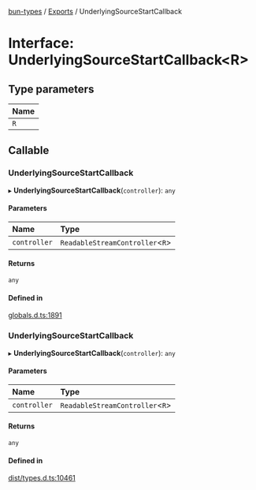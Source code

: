 [bun-types](../README.md) / [Exports](../modules.md) / UnderlyingSourceStartCallback

# Interface: UnderlyingSourceStartCallback<R\>

## Type parameters

| Name |
| :------ |
| `R` |

## Callable

### UnderlyingSourceStartCallback

▸ **UnderlyingSourceStartCallback**(`controller`): `any`

#### Parameters

| Name | Type |
| :------ | :------ |
| `controller` | `ReadableStreamController`<`R`\> |

#### Returns

`any`

#### Defined in

[globals.d.ts:1891](https://github.com/valgaze/bun-types/blob/5e53f27/globals.d.ts#L1891)

### UnderlyingSourceStartCallback

▸ **UnderlyingSourceStartCallback**(`controller`): `any`

#### Parameters

| Name | Type |
| :------ | :------ |
| `controller` | `ReadableStreamController`<`R`\> |

#### Returns

`any`

#### Defined in

[dist/types.d.ts:10461](https://github.com/valgaze/bun-types/blob/5e53f27/dist/types.d.ts#L10461)
